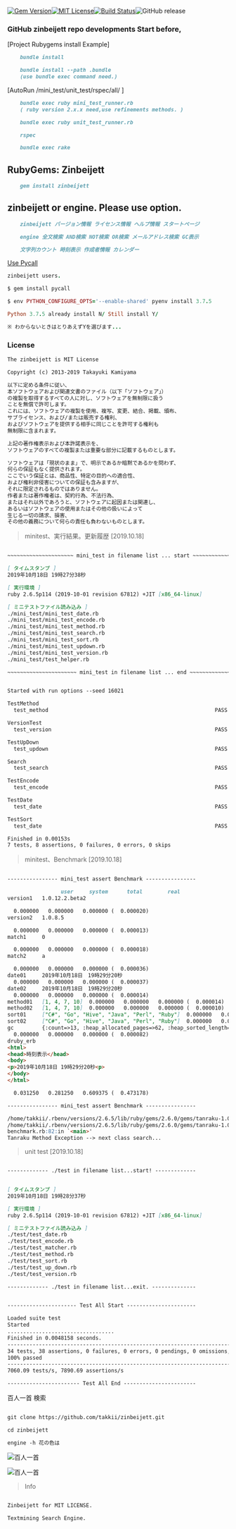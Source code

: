 [![Gem Version](https://badge.fury.io/rb/zinbeijett.svg)](http://badge.fury.io/rb/zinbeijett)[![MIT License](http://img.shields.io/badge/license-MIT-blue.svg?style=flat)](LICENSE)[![Build Status](https://travis-ci.org/takkii/zinbeijett.svg?branch=master)](https://travis-ci.org/takkii/zinbeijett)![GitHub release](https://img.shields.io/github/release/takkii/zinbeijett.svg?style=flat)

### GitHub zinbeijett repo developments Start before,

[Project Rubygems install Example]

```markdown
    bundle install

    bundle install --path .bundle
    (use bundle exec command need.)
```

[AutoRun /mini_test/unit_test/rspec/all/ ]

```markdown
    bundle exec ruby mini_test_runner.rb
    ( ruby version 2.x.x need,use refinements methods. )

    bundle exec ruby unit_test_runner.rb

    rspec

    bundle exec rake
```

## RubyGems: Zinbeijett

```markdown
    gem install zinbeijett
```

## zinbeijett or engine. Please use option.

```markdown
    zinbeijett バージョン情報 ライセンス情報 ヘルプ情報 スタートページ

    engine 全文検索 AND検索 NOT検索 OR検索 メールアドレス検索 GC表示

    文字列カウント 時刻表示 作成者情報 カレンダー 
```

[Use Pycall](https://github.com/mrkn/pycall.rb)

```ruby
zinbeijett users.

$ gem install pycall

$ env PYTHON_CONFIGURE_OPTS='--enable-shared' pyenv install 3.7.5

Python 3.7.5 already install N/ Still install Y/

※ わからないときはとりあえずYを選びます...
```

### License

```markdown
The zinbeijett is MIT License

Copyright (c) 2013-2019 Takayuki Kamiyama

以下に定める条件に従い、
本ソフトウェアおよび関連文書のファイル（以下「ソフトウェア」）
の複製を取得するすべての人に対し、ソフトウェアを無制限に扱う
ことを無償で許可します。
これには、ソフトウェアの複製を使用、複写、変更、結合、掲載、頒布、
サブライセンス、および/または販売する権利、
およびソフトウェアを提供する相手に同じことを許可する権利も
無制限に含まれます。

上記の著作権表示および本許諾表示を、
ソフトウェアのすべての複製または重要な部分に記載するものとします。

ソフトウェアは「現状のまま」で、明示であるか暗黙であるかを問わず、
何らの保証もなく提供されます。
ここでいう保証とは、商品性、特定の目的への適合性、
および権利非侵害についての保証も含みますが、
それに限定されるものではありません。
作者または著作権者は、契約行為、不法行為、
またはそれ以外であろうと、ソフトウェアに起因または関連し、
あるいはソフトウェアの使用またはその他の扱いによって
生じる一切の請求、損害、
その他の義務について何らの責任も負わないものとします。
```

> minitest、実行結果。更新履歴  [2019.10.18]

```markdown

~~~~~~~~~~~~~~~~~~~~~ mini_test in filename list ... start ~~~~~~~~~~~~~~~~~~~~~

[ タイムスタンプ ]
2019年10月18日 19時27分38秒

[ 実行環境 ]
ruby 2.6.5p114 (2019-10-01 revision 67812) +JIT [x86_64-linux]

[ ミニテストファイル読み込み ]
./mini_test/mini_test_date.rb
./mini_test/mini_test_encode.rb
./mini_test/mini_test_method.rb
./mini_test/mini_test_search.rb
./mini_test/mini_test_sort.rb
./mini_test/mini_test_updown.rb
./mini_test/mini_test_version.rb
./mini_test/test_helper.rb

~~~~~~~~~~~~~~~~~~~~~~ mini_test in filename list ... end ~~~~~~~~~~~~~~~~~~~~~~


Started with run options --seed 16021

TestMethod
  test_method                                                     PASS (0.00s)

VersionTest
  test_version                                                    PASS (0.00s)

TestUpDown
  test_updown                                                     PASS (0.00s)

Search
  test_search                                                     PASS (0.00s)

TestEncode
  test_encode                                                     PASS (0.00s)

TestDate
  test_date                                                       PASS (0.00s)

TestSort
  test_date                                                       PASS (0.00s)

Finished in 0.00153s
7 tests, 8 assertions, 0 failures, 0 errors, 0 skips


```

> minitest、Benchmark [2019.10.18]

```markdown

---------------- mini_test assert Benchmark ----------------

                 user     system      total        real
version1   1.0.12.2.beta2

  0.000000   0.000000   0.000000 (  0.000020)
version2   1.0.8.5

  0.000000   0.000000   0.000000 (  0.000013)
match1     0

  0.000000   0.000000   0.000000 (  0.000018)
match2     a

  0.000000   0.000000   0.000000 (  0.000036)
date01     2019年10月18日　19時29分20秒
  0.000000   0.000000   0.000000 (  0.000037)
date02     2019年10月18日　19時29分20秒
  0.000000   0.000000   0.000000 (  0.000014)
method01   [1, 4, 7, 10]  0.000000   0.000000   0.000000 (  0.000014)
method02   [1, 4, 7, 10]  0.000000   0.000000   0.000000 (  0.000010)
sort01     ["C#", "Go", "Hive", "Java", "Perl", "Ruby"]  0.000000   0.000000   0.000000 (  0.000016)
sort02     ["C#", "Go", "Hive", "Java", "Perl", "Ruby"]  0.000000   0.000000   0.000000 (  0.000009)
gc         {:count=>13, :heap_allocated_pages=>62, :heap_sorted_length=>62, :heap_allocatable_pages=>0, :heap_available_slots=>25274, :heap_live_slots=>18452, :heap_free_slots=>6822, :heap_final_slots=>0, :heap_marked_slots=>16920, :heap_eden_pages=>62, :heap_tomb_pages=>0, :total_allocated_pages=>62, :total_freed_pages=>0, :total_allocated_objects=>73789, :total_freed_objects=>55337, :malloc_increase_bytes=>101496, :malloc_increase_bytes_limit=>16777216, :minor_gc_count=>10, :major_gc_count=>3, :remembered_wb_unprotected_objects=>220, :remembered_wb_unprotected_objects_limit=>420, :old_objects=>16449, :old_objects_limit=>30048, :oldmalloc_increase_bytes=>101496, :oldmalloc_increase_bytes_limit=>16777216}
  0.000000   0.000000   0.000000 (  0.000082)
druby_erb
<html>
<head>時刻表示</head>
<body>
<p>2019年10月18日 19時29分20秒<p>
</body>
</html>

  0.031250   0.281250   0.609375 (  0.473178)

---------------- mini_test assert Benchmark ----------------

/home/takkii/.rbenv/versions/2.6.5/lib/ruby/gems/2.6.0/gems/tanraku-1.0.0/lib/tanraku.rb:90:in `raise'
/home/takkii/.rbenv/versions/2.6.5/lib/ruby/gems/2.6.0/gems/tanraku-1.0.0/lib/tanraku.rb:90:in `tanraku'
benchmark.rb:82:in `<main>'
Tanraku Method Exception --> next class search...

```

> unit test [2019.10.18]

```markdown

------------- ./test in filename list...start! -------------


[ タイムスタンプ ]
2019年10月18日 19時28分37秒

[ 実行環境 ]
ruby 2.6.5p114 (2019-10-01 revision 67812) +JIT [x86_64-linux]

[ ミニテストファイル読み込み ]
./test/test_date.rb
./test/test_encode.rb
./test/test_matcher.rb
./test/test_method.rb
./test/test_sort.rb
./test/test_up_down.rb
./test/test_version.rb

------------- ./test in filename list...exit. --------------


---------------------- Test All Start ----------------------

Loaded suite test
Started
..................................
Finished in 0.0048158 seconds.
---------------------------------------------------------------------------------------------------------
34 tests, 38 assertions, 0 failures, 0 errors, 0 pendings, 0 omissions, 0 notifications
100% passed
---------------------------------------------------------------------------------------------------------
7060.09 tests/s, 7890.69 assertions/s

----------------------- Test All End -----------------------

```

百人一首 検索

```markdown

git clone https://github.com/takkii/zinbeijett.git

cd zinbeijett

engine -h 花の色は

```

![百人一首](https://github.com/takkii/zinbeijett/blob/master/img/hyaku.png)

![百人一首](https://github.com/takkii/zinbeijett/blob/master/img/hyaku2.png)

> Info

```markdown

Zinbeijett for MIT LICENSE.

Textmining Search Engine.

```
